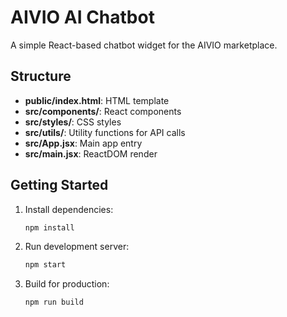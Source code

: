 # AIVIO AI Chatbot

A simple React-based chatbot widget for the AIVIO marketplace.

## Structure

- **public/index.html**: HTML template
- **src/components/**: React components
- **src/styles/**: CSS styles
- **src/utils/**: Utility functions for API calls
- **src/App.jsx**: Main app entry
- **src/main.jsx**: ReactDOM render

## Getting Started

1. Install dependencies:
   ```bash
   npm install
   ```
2. Run development server:
   ```bash
   npm start
   ```
3. Build for production:
   ```bash
   npm run build
   ```